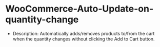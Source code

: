 # WooCommerce-Auto-Update-on-quantity-change
 * Description: Automatically adds/removes products to/from the cart when the quantity changes without clicking the Add to Cart button.
